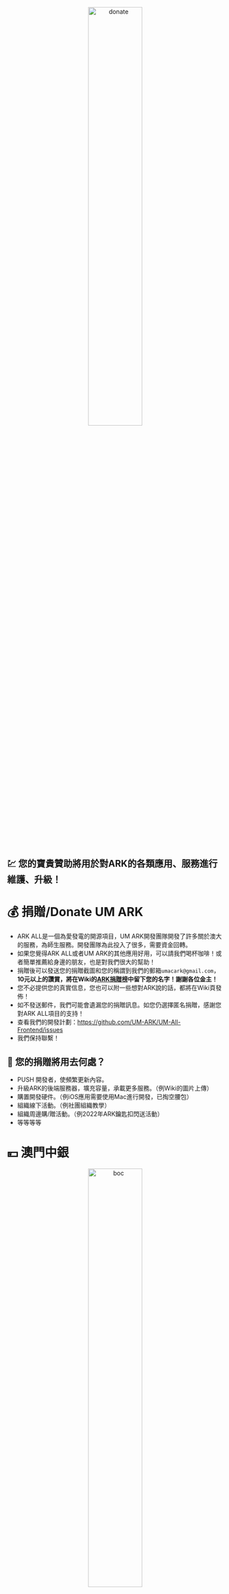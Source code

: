 <div align="center">
  <img src="https://github.com/UM-ARK/Donate/assets/55580370/d537f536-a0e6-4393-aac5-9c4ef75dbdd7" width = "50%" alt="donate"/>
</div>

## 💹 您的寶貴贊助將用於對ARK的各類應用、服務進行維護、升級！

# 💰 捐贈/Donate UM ARK
- ARK ALL是一個為愛發電的開源項目，UM ARK開發團隊開發了許多關於澳大的服務，為師生服務。開發團隊為此投入了很多，需要資金回轉。
- 如果您覺得ARK ALL或者UM ARK的其他應用好用，可以請我們喝杯咖啡！或者簡單推薦給身邊的朋友，也是對我們很大的幫助！
- 捐贈後可以發送您的捐贈截圖和您的稱謂到我們的郵箱`umacark@gmail.com`，**10元以上的讚賞，將在Wiki的[ARK捐贈榜](https://wiki.umall.one/wiki/ARK%E6%8D%90%E8%B4%88%E6%A6%9C)中留下您的名字！謝謝各位金主！**
- 您不必提供您的真實信息，您也可以附一些想對ARK說的話，都將在Wiki頁發佈！
- 如不發送郵件，我們可能會遺漏您的捐贈訊息。如您仍選擇匿名捐贈，感謝您對ARK ALL項目的支持！
- 查看我們的開發計劃：https://github.com/UM-ARK/UM-All-Frontend/issues
- 我們保持聯繫！

## 🧾 您的捐贈將用去何處？
- PUSH 開發者，使頻繁更新內容。
- 升級ARK的後端服務器，壙充容量，承載更多服務。（例Wiki的圖片上傳）
- 購置開發硬件。（例iOS應用需要使用Mac進行開發，已掏空腰包）
- 組織線下活動。（例社團組織教學）
- 組織周邊購/贈活動。（例2022年ARK鑰匙扣閃送活動）
- 等等等等

# 💴 澳門中銀
<div align="center">
  <img src="https://github.com/UM-ARK/Donate/assets/55580370/1fab178d-c090-472b-8de2-9188112f721c" width = "50%" alt="boc"/>
</div>

# 💴 Mpay
<div align="center">
  <img src="https://github.com/UM-ARK/Donate/assets/55580370/044328f9-b609-4ec1-8d16-e8eedd32deca" width = "50%" alt="mpay"/>
</div>

# 💴 微信
<div align="center">
  <img src="https://github.com/UM-ARK/Donate/assets/55580370/afb248b8-3d3b-4954-aac7-a5742a3ae53c" width = "50%" alt="wechat"/>
</div>

# 💴 支付寶
<div align="center">
  <img src="https://github.com/UM-ARK/Donate/assets/55580370/04f246ab-ff80-4a4a-ba48-cf2dc243b0e0" width = "50%" alt="alipay"/>
</div>
